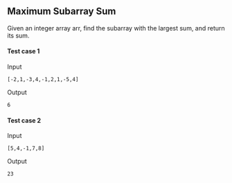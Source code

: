 ## Maximum Subarray Sum

Given an integer array arr, find the subarray with the largest sum, and return its sum.

#### Test case 1

Input

```
[-2,1,-3,4,-1,2,1,-5,4]
```

Output

```
6
```

#### Test case 2

Input

```
[5,4,-1,7,8]
```

Output

```
23
```